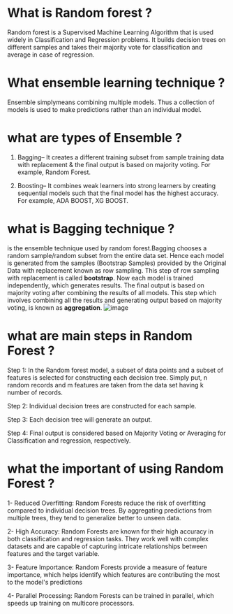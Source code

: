 # What is Random forest ?
Random forest is a Supervised Machine Learning Algorithm that is used widely in Classification and Regression problems. It builds decision trees on different samples and takes their majority vote for classification and average in case of regression.

# What ensemble learning technique ?
Ensemble simplymeans combining multiple models. Thus a collection of models is used to make predictions rather than an individual model.

# what are types of Ensemble ?

1. Bagging– It creates a different training subset from sample training data with replacement & the final output is based on majority voting. For example,  Random Forest.


2. Boosting– It combines weak learners into strong learners by creating sequential models such that the final model has the highest accuracy. For example,  ADA BOOST, XG BOOST.


# what is Bagging technique ?

is the ensemble technique used by random forest.Bagging chooses a random sample/random subset from the entire data set. Hence each model is generated from the samples (Bootstrap Samples) provided by the Original Data with replacement known as row sampling. This step of row sampling with replacement is called **bootstrap**. Now each model is trained independently, which generates results. The final output is based on majority voting after combining the results of all models. This step which involves combining all the results and generating output based on majority voting, is known as **aggregation**.
![image](https://www.simplilearn.com/ice9/free_resources_article_thumb/Bagging.PNG)


# what are main steps in Random Forest ?
Step 1: In the Random forest model, a subset of data points and a subset of features is selected for constructing each decision tree. Simply put, n random records and m features are taken from the data set having k number of records.


Step 2: Individual decision trees are constructed for each sample.


Step 3: Each decision tree will generate an output.


Step 4: Final output is considered based on Majority Voting or Averaging for Classification and regression, respectively.





# what the important of using Random Forest ?

1- Reduced Overfitting: Random Forests reduce the risk of overfitting compared to individual decision trees. By aggregating predictions from multiple trees, they tend to generalize better to unseen data.

2- High Accuracy: Random Forests are known for their high accuracy in both classification and regression tasks. They work well with complex datasets and are capable of capturing intricate relationships between features and the target variable.

3- Feature Importance: Random Forests provide a measure of feature importance, which helps identify which features are contributing the most to the model's predictions

4- Parallel Processing: Random Forests can be trained in parallel, which speeds up training on multicore processors.
